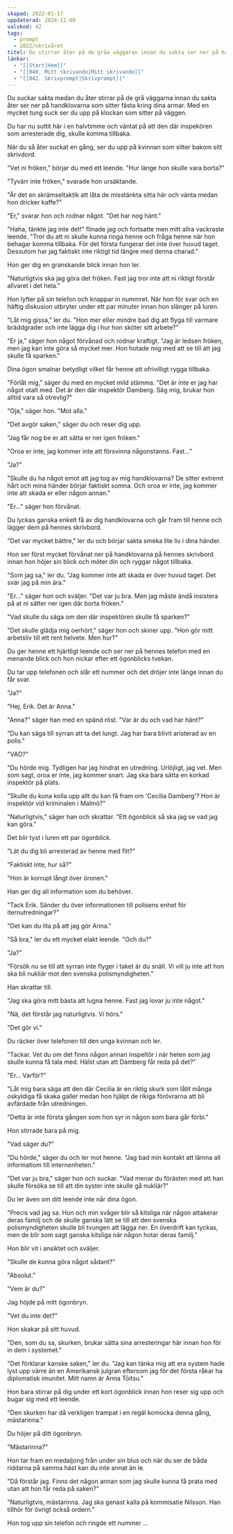 ```yaml
---
skapad: 2022-01-17
uppdaterad: 2024-11-09
valvkod: 42
tags:
  - prompt
  - 2022/skrivåret
titel: Du stirrar åter på de gråa väggaran innan du sakta ser ner på handklovarna kring dina armar medan du väntar på inspektören
länkar:
  - "[[Start|Hem]]"
  - "[[040. Mitt skrivande|Mitt skrivande]]"
  - "[[042. Skrivprompt|Skrivprompt]]"
---
```

Du suckar sakta medan du åter stirrar på de grå väggarna innan du sakta åter ser ner på handklovarna som sitter fästa kring dina armar. Med en mycket tung suck ser du upp på klockan som sitter på väggen.

Du har nu suttit här i en halvtimme och väntat på att den där inspekören som arresterade dig, skulle komma tillbaka.

När du så åter suckat en gång, ser du upp på kvinnan som sitter bakom sitt skrivdord.

"Vet ni fröken," börjar du med ett leende. "Hur länge hon skulle vara borta?"

"Tyvärr inte fröken," svarade hon ursäktande.

"Är det en skrämseltaktik att låta de misstänkta sitta här och vänta medan hon dricker kaffe?"

"Er," svarar hon och rodnar något. "Det har nog hänt."

"Haha, tänkte jag inte det!" flinade jag och fortsatte men mitt allra vackraste leende. "Tror du att ni skulle kunna ringa henne och fråga henne när hon behagar komma tillbaka. För det första fungerar det inte över huvud taget. Dessutom har jag faktiskt inte riktigt tid längre med denna charad."

Hon ger dig en granskande blick innan hon ler.

"Naturligtvis ska jag göra det fröken. Fast jag tror inte att ni riktigt förstår allvaret i det hela."

Hon lyfter på sin telefon och knappar in nummret. När hon för svar och en häftig diskusion utbryter under ett par minuter innan hon slänger på luren.

"Låt mig gissa," ler du. "Hon mer eller mindre bad dig att flyga till varmare bräddgrader och inte lägga dig i hur hon sköter sitt arbete?"

"Er ja," säger hon något förvånad och rodnar kraftigt. "Jag är ledsen fröken, men jag kan inte göra så mycket mer. Hon hotade mig med att se till att jag skulle få sparken."

Dina ögon smalnar betydligt vilket får henne att ofrivilligt rygga tillbaka.

"Förlåt mig," säger du med en mycket mild stämma. "Det är inte er jag har något otalt med. Det är den där inspektör Damberg. Säg mig, brukar hon alltid vara så otrevlig?"

"Oja," säger hon. "Mot alla."

"Det avgör saken," säger du och reser dig upp.

"Jag får nog be er att sätta er ner igen fröken."

"Oroa er inte, jag kommer inte att försvinna någonstanns. Fast..."

"Ja?"

"Skulle du ha något emot att jag tog av mig handklovarna? De sitter extremt hårt och mina händer börjar faktiskt somna. Och oroa er inte, jag kommer inte att skada er eller någon annan."

"Er..." säger hon förvånat.

Du lyckas ganska enkelt få av dig handklovarna och går fram till henne och lägger dem på hennes skrivbord.

"Det var mycket bättre," ler du och börjar sakta smeka lite liv i dina händer.

Hon ser först mycket förvånat ner på handklovarna på hennes skrivbord innan hon höjer sin blick och möter din och ryggar något tillbaka.

"Som jag sa," ler du. "Jag kommer inte att skada er över huvud taget. Det svär jag på min ära."

"Er..." säger hon och sväljer. "Det var ju bra. Men jag måste ändå insistera på at ni sätter ner igen där borta fröken."

"Vad skulle du säga om den där inspektören skulle få sparken?"

"Det skulle glädja mig oerhört," säger hon och skiner upp. "Hon gör mitt arbetsliv till ett rent helvete. Men hur?"

Du ger henne ett hjärtligt leende och ser ner på hennes telefon med en menande blick och hon nickar efter ett ögonblicks tvekan.

Du tar upp telefonen och slår ett nummer och det dröjer inte länge innan du får svar.

"Ja?"

"Hej, Erik. Det är Anna."

"Anna?" säger han med en spänd röst. "Var är du och vad har hänt?"

"Du kan säga till syrran att ta det lungt. Jag har bara blivit aristerad av en polis."

"VAD?"

"Du hörde mig. Tydligen har jag hindrat en utredning. Urlöjligt, jag vet. Men som sagt, oroa er inte, jag kommer snart. Jag ska bara sätta en korkad inspektör på plats.

"Skulle du kuna kolla upp allt du kan få fram om 'Cecilia Damberg'? Hon är inspektör vid kriminalen i Malmö?"

"Naturligtvis," säger han och skrattar. "Ett ögonblick så ska jag se vad jag kan göra."

Det blir tyst i luren ett par ögonblick.

"Lät du dig bli arresterad av henne med flit?"

"Faktiskt inte, hur så?"

"Hon är korrupt långt över öronen."

Han ger dig all information som du behöver.

"Tack Erik. Sänder du över informationen till polisens enhet för iternutredningar?"

"Det kan du lita på att jag gör Anna."

"Så bra," ler du ett mycket elakt leende. "Och du?"

"Ja?"

"Försök nu se till att syrran inte flyger i taket är du snäll. Vi vill ju inte att hon ska bli nukliär mot den svenska polismyndigheten."

Han skrattar till.

"Jag ska göra mitt bästa att lugna henne. Fast jag lovar ju inte något."

"Nä, det förstår jag naturligtvis. Vi hörs."

"Det gör vi."

Du räcker över telefonen till den unga kvinnan och ler.

"Tackar. Vet du om det finns någon annan inspeltör i när heten som jag skulle kunna få tala med. Hälst utan att Damberg får reda på det?"

"Er... Varför?"

"Låt mig bara säga att den där Cecilia är en riktig skurk som låtit många oskyldiga få skaka galler medan hon hjälpt de rikiga förövrarna att bli avfärdade från utredningen.

"Detta är inte första gången som hon syr in någon som bara går förbi."

Hon stirrade bara på mig.

"Vad säger du?"

"Du hörde," säger du och ler mot henne. "Jag bad min kontakt att lämna all informatiom till internenheten."

"Det var ju bra," säger hon och suckar.  "Vad menar du förästen med att han skulle försöka se till att din syster inte skulle gå nukliär?"

Du ler även om ditt leende inte når dina ögon.

"Precis vad jag sa.  Hon och min svåger blir så kitsliga när någon attakerar deras familj och de skulle ganska lätt se till att den svenska polismyndigheten skulle bli tvungen att lägga ner. En överdrift kan tyckas, men de blir som sagt ganska kitsliga när någon hotar deras familj."

Hon blir vit i ansiktet och sväljer.

"Skulle de kunna göra något sådant?"

"Absolut."

"Vem är du?"

Jag höjde på mitt ögonbryn.

"Vet du inte det?"

Hon skakar på sitt huvud.

"Den, som du sa, skurken, brukar sätta sina arresteringar här innan hon för in dem i systemet."

"Det förklarar kanske saken," ler du. "Jag kan tänka mig att era system hade lyst upp värre än en Amerikansk julgran eftersom jag för det första råkar ha diplomatisk imunitet. Mitt namn är Anna Tōitsu."

Hon bara stirrar på dig under ett kort ögonblick innan hon reser sig upp och bugar sig med ett leende.

"Den skurken har då verkligen trampat i en regäl komocka denna gång, mästarinna."

Du höjer på ditt ögonbryn.

"Mästarinna?"

Hon tar fram en medaljong från under sin blus och när du ser de båda riddarna på samma häst kan du inte annat än le.

"Då förstår jag. Finns det någon annan som jag skulle kunna få prata med utan att hon får reda på saken?"

"Naturligtvis, mästarinna. Jag ska genast kalla på kommisatie Nilsson. Han tillhör för övrigt också ordern."

Hon tog upp sin telefon och ringde ett nummer ...